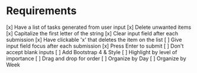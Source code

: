 # Requirements

[x] Have a list of tasks generated from user input
[x] Delete unwanted items
[x] Capitalize the first letter of the string
[x] Clear input field after each submission
[x] Have clickable 'x' that deletes the item on the list
[ ] Give input field focus after each submission
[x] Press Enter to submit
[ ] Don't accept blank inputs
[ ] Add Bootstrap 4 & Style
[ ] Highlight by level of importance
[ ] Drag and drop for order
[ ] Organize by Day
[ ] Organize by Week
